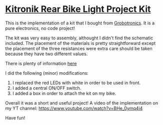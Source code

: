 # [Kitronik Rear Bike Light Project Kit](https://grobotronics.com/kitronik-rear-bike-light-project-kit.html)

This is the implementation of a kit that I bought from [Grobotronics](https://grobotronics.com/). It is a pure electronics, no code project!

The kit was very easy to assembly, althought I didn't find the schematic included. The placement of the materials is pretty straightforward except the placement of the three resistances were extra care should be taken because they have two different values.

There is plenty of information [here](https://resources.kitronik.co.uk/pdf/2106_rear_bike_light_essentials_2_0.pdf)

I did the following (minor) modifications: 

1. I replaced the red LEDs with white in order to be used in front.
2. I added a central ON/OFF switch.
3. I added a box in order to attach the kit on my bike.

Overall it was a short and useful project!
A video of the implementation on my YT channel: https://www.youtube.com/watch?v=BHe_0ymq4i4 

Have fun!

